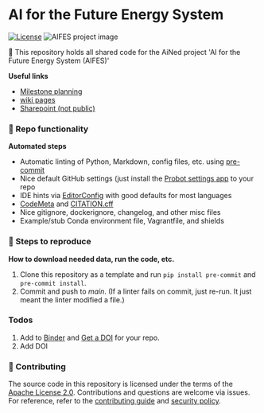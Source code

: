 # AI for the Future Energy System

[![License](https://img.shields.io/badge/License-Apache%202.0-blue.svg)](https://opensource.org/licenses/Apache-2.0)
![AIFES project image](https://user-images.githubusercontent.com/18208480/215054857-930a1edd-0fc7-463e-9bde-8c1258f1ec75.JPG)


🧪 This repository holds all shared code for the AiNed project 'AI for the Future Energy System (AIFES)'

**Useful links**

- [Milestone planning](https://github.com/alliander-opensource/AIFES/milestones?direction=asc&sort=due_date&state=open)
- [wiki pages](https://github.com/alliander-opensource/AIFES/wiki)
- [Sharepoint (not public)](https://alliander.sharepoint.com/:f:/r/teams/PortfolioSO/Gedeelde%20documenten/Collaboration%20Allianer%20-%20TenneT%20T-Prognose?csf=1&web=1&e=t7pG8a)


### 🎁 Repo functionality

**Automated steps**

- Automatic linting of Python, Markdown, config files, etc. using [pre-commit](https://pre-commit.com/)
- Nice default GitHub settings (just install the [Probot settings app](https://github.com/apps/settings) to your repo
- IDE hints via [EditorConfig](https://editorconfig.org/) with good defaults for most languages
- [CodeMeta](https://codemeta.github.io/user-guide/) and [CITATION.cff](https://citation-file-format.github.io/)
- Nice gitignore, dockerignore, changelog, and other misc files
- Example/stub Conda environment file, Vagrantfile, and shields

### 📜 Steps to reproduce

**How to download needed data, run the code, etc.**

1. Clone this repository as a template and run `pip install pre-commit` and `pre-commit install`.
1. Commit and push to _main_. (If a linter fails on commit, just re-run. It just meant the linter modified a file.)


### Todos
1. Add to [Binder](https://mybinder.org/) and [Get a DOI](https://guides.github.com/activities/citable-code/) for your repo.
1. Add DOI 

### 🍁 Contributing

The source code in this repository is licensed under the terms of the [Apache License 2.0](https://spdx.org/licenses/Apache-2.0.html).
Contributions and questions are welcome via issues.
For reference, refer to the [contributing guide](https://github.com/dmyersturnbull/science-notebook-template/blob/main/CONTRIBUTING.md)
and [security policy](https://github.com/dmyersturnbull/science-notebook-template/blob/main/SECURITY.md).

